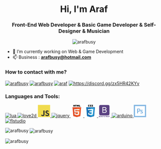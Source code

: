 <h1 align="center">Hi, I'm Araf</h1>
<h3 align="center">Front-End Web Developer & Basic Game Developer & Self-Designer & Musician</h3>

<p align="center"> <img src="https://komarev.com/ghpvc/?username=arafbusy&label=Profile%20views&color=red&style=flat" alt="arafbusy" /> </p>

- 🔭 I’m currently working on Web & Game Development
- 📫 Business : **arafbusy@hotmail.com**

<h3 align="left">How to contact with me?</h3>
<p align="left">
<a href="https://twitter.com/arafbusy" target="blank"><img align="center" src="https://raw.githubusercontent.com/rahuldkjain/github-profile-readme-generator/master/src/images/icons/Social/twitter.svg" alt="arafbusy" height="30" width="40" /></a>
<a href="https://instagram.com/arafbusy" target="blank"><img align="center" src="https://raw.githubusercontent.com/rahuldkjain/github-profile-readme-generator/master/src/images/icons/Social/instagram.svg" alt="arafbusy" height="30" width="40" /></a>
<a href="https://www.youtube.com/c/araf" target="blank"><img align="center" src="https://raw.githubusercontent.com/rahuldkjain/github-profile-readme-generator/master/src/images/icons/Social/youtube.svg" alt="araf" height="30" width="40" /></a>
<a href="https://discord.gg/https://discord.gg/zx5HR42KYv" target="blank"><img align="center" src="https://raw.githubusercontent.com/rahuldkjain/github-profile-readme-generator/master/src/images/icons/Social/discord.svg" alt="https://discord.gg/zx5HR42KYv" height="30" width="40" /></a>
</p>

<h3 align="left">Languages and Tools:</h3>
<p align="left">
    <a href="https://www.lua.org" target="_blank">
        <img src="https://upload.wikimedia.org/wikipedia/commons/thumb/c/cf/Lua-Logo.svg/1200px-Lua-Logo.svg.png" alt="lua" width="40" height="40">
    </a>
    <a href="https://love2d.org" target="_blank">
        <img src="https://dashboard.snapcraft.io/site_media/appmedia/2018/05/icon_QyS3RIm.png" alt="love2d" width="40" height="40"/>
    </a>
    <a href="https://developer.mozilla.org/en-US/docs/Web/JavaScript" target="_blank">
        <img src="https://raw.githubusercontent.com/devicons/devicon/master/icons/javascript/javascript-original.svg" alt="javascript" width="40" height="40"/>
    </a>
    <a href="https://jquery.com" target="_blank">
        <img src="http://lz3g.com/wp-content/uploads/687474703a2f2f707265636973696f6e2d736f6674776172652e636f6d2f77702d636f6e74656e742f75706c6f6164732f323031342f30342f6a5175726572792e676966.gif" alt="jquery" width="40" height="40"/>
    </a>
    <a href="https://www.w3schools.com/html/" target="_blank">
        <img src="https://raw.githubusercontent.com/devicons/devicon/master/icons/html5/html5-original-wordmark.svg" alt="html5" width="40" height="40"/>
    </a>
    <a href="https://www.w3schools.com/css/" target="_blank">
        <img src="https://raw.githubusercontent.com/devicons/devicon/master/icons/css3/css3-original-wordmark.svg" alt="css3" width="40"    height="40"/>
    </a>
    <a href="https://getbootstrap.com" target="_blank">
        <img src="https://raw.githubusercontent.com/devicons/devicon/master/icons/bootstrap/bootstrap-plain-wordmark.svg" alt="bootstrap" width="40" height="40"/>
    </a>
    <a href="https://www.arduino.cc/" target="_blank">
        <img src="https://cdn.worldvectorlogo.com/logos/arduino-1.svg" alt="arduino" width="40" height="40"/>
    </a>
    <a href="https://www.photoshop.com/en" target="_blank">
        <img src="https://raw.githubusercontent.com/devicons/devicon/master/icons/photoshop/photoshop-line.svg" alt="photoshop" width="40" height="40"/>
    </a>
    <a href="https://www.image-line.com" target="_blank">
        <img src="https://www.image-line.com/wp-content/themes/intracto/build/images/fl-fruit-logo.png" alt="flstudio" width="40" height="40"/>
    </a>
</p>

<p><img align="left" src="https://github-readme-stats.vercel.app/api/top-langs?username=arafbusy&show_icons=true&locale=en&layout=compact" alt="arafbusy" /></p>

<p>&nbsp;<img align="center" src="https://github-readme-stats.vercel.app/api?username=arafbusy&show_icons=true&locale=en" alt="arafbusy" /></p>

<p><img align="center" src="https://github-readme-streak-stats.herokuapp.com/?user=arafbusy&" alt="arafbusy" /></p>
